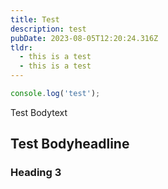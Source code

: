 ```yaml
---
title: Test
description: test
pubDate: 2023-08-05T12:20:24.316Z
tldr:
  - this is a test
  - this is a test
---
```

```javascript
console.log('test');
```

Test Bodytext

## Test Bodyheadline

### Heading 3